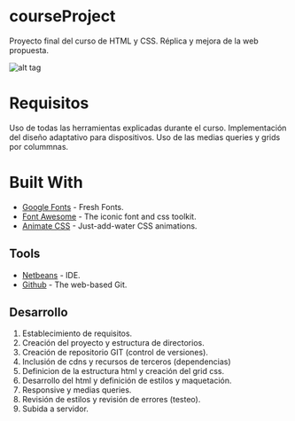 # courseProject
Proyecto final del curso de HTML y CSS. Réplica y mejora de la web propuesta. 

![alt tag](http://almaclase.esy.es/cloud/course.png "Course Project")

# Requisitos
Uso de todas las herramientas explicadas durante el curso. Implementación del diseño adaptativo para dispositivos. 
Uso de las medias queries y grids por colummnas.

# Built With
* [Google Fonts](https://fonts.google.com/) - Fresh Fonts.
* [Font Awesome](http://fontawesome.io/) - The iconic font and css toolkit.
* [Animate CSS](https://daneden.github.io/animate.css/) - Just-add-water CSS animations.

## Tools
* [Netbeans](https://netbeans.org/) - IDE.
* [Github](https://github.com/) - The web-based Git. 

## Desarrollo
1. Establecimiento de requisitos.
2. Creación del proyecto y estructura de directorios. 
3. Creación de repositorio GIT (control de versiones).
4. Inclusión de cdns y recursos de terceros (dependencias)
5. Definicion de la estructura html y creación del grid css.
6. Desarrollo del html y definición de estilos y maquetación.
7. Responsive y medias queries.
8. Revisión de estilos y revisión de errores (testeo).
9. Subida a servidor.

